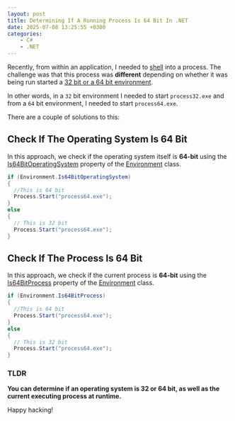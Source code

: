 ```yaml
---
layout: post
title: Determining If A Running Process Is 64 Bit In .NET
date: 2025-07-08 13:25:55 +0300
categories:
    - C#
    - .NET
---
```


Recently, from within an application, I needed to [shell](https://learn.microsoft.com/en-us/dotnet/api/system.diagnostics.process.start?view=net-9.0) into a process. The challenge was that this process was **different** depending on whether it was being run started a [32 bit or a 64 bit environment](https://learn.microsoft.com/en-us/answers/questions/1610861/whats-the-difference-between-32-bit-and-64-bit).

In other words, in a `32` bit environment I needed to start `process32.exe` and from a `64` bit environment, I needed to start `process64.exe`.

There are a couple of solutions to this:

## Check If The Operating System Is 64 Bit

In this approach, we check if the operating system itself is **64-bit** using the [Is64BitOperatingSystem](https://learn.microsoft.com/en-us/dotnet/api/system.environment.is64bitoperatingsystem?view=net-9.0) property of the [Environment](https://learn.microsoft.com/en-us/dotnet/api/system.environment?view=net-9.0) class.

```c#
if (Environment.Is64BitOperatingSystem)
{
  //This is 64 bit
  Process.Start("process64.exe");
}
else
{
  // This is 32 bit
  Process.Start("process64.exe");
}
```

## Check If The Process Is 64 Bit

In this approach, we check if the current process is **64-bit** using the [Is64BitProcess](https://learn.microsoft.com/en-us/dotnet/api/system.environment.is64bitprocess?view=net-9.0) property of the [Environment](https://learn.microsoft.com/en-us/dotnet/api/system.environment?view=net-9.0) class.

```c#
if (Environment.Is64BitProcess)
{
  //This is 64 bit
  Process.Start("process64.exe");
}
else
{
  // This is 32 bit
  Process.Start("process64.exe");
}
```

### TLDR

**You can determine if an operating system is 32 or 64 bit, as well as the current executing process at runtime.**

Happy hacking!
